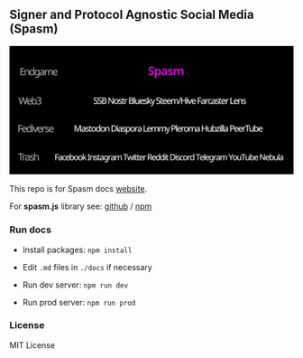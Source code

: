 ## Signer and Protocol Agnostic Social Media (Spasm)

![spasm](https://github.com/degenrocket/spasm/blob/f00b5d86a7309a35867413293bbd95d9041077a5/static/pyramid-black.png?raw=true)

This repo is for Spasm docs [website](https://docs.spasm.network).

For **spasm.js** library see: 
[github](https://github.com/degenrocket/spasm.js) /
[npm](https://www.npmjs.com/package/spasm.js)

### Run docs

- Install packages: `npm install`

- Edit `.md` files in `./docs` if necessary

- Run dev server: `npm run dev`

- Run prod server: `npm run prod`

### License

MIT License
